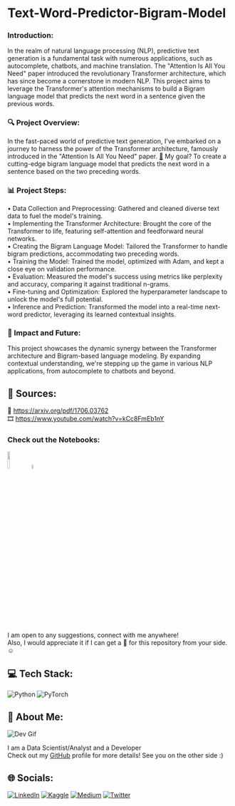 # Text-Word-Predictor-Bigram-Model

### Introduction:
In the realm of natural language processing (NLP), predictive text generation is a fundamental task with numerous applications, such as autocomplete, chatbots, and machine translation. The "Attention Is All You Need" paper introduced the revolutionary Transformer architecture, which has since become a cornerstone in modern NLP. This project aims to leverage the Transformer's attention mechanisms to build a Bigram language model that predicts the next word in a sentence given the previous words.

### 🔍 Project Overview:
In the fast-paced world of predictive text generation, I've embarked on a journey to harness the power of the Transformer architecture, famously introduced in the "Attention Is All You Need" paper. <a href="https://arxiv.org/pdf/1706.03762.pdf">📄</a> My goal? To create a cutting-edge bigram language model that predicts the next word in a sentence based on the two preceding words.


### 📊 Project Steps:
• Data Collection and Preprocessing: Gathered and cleaned diverse text data to fuel the model's training. <br/>
• Implementing the Transformer Architecture: Brought the core of the Transformer to life, featuring self-attention and feedforward neural networks. <br/>
• Creating the Bigram Language Model: Tailored the Transformer to handle bigram predictions, accommodating two preceding words. <br/>
• Training the Model: Trained the model, optimized with Adam, and kept a close eye on validation performance. <br/>
• Evaluation: Measured the model's success using metrics like perplexity and accuracy, comparing it against traditional n-grams. <br/>
• Fine-tuning and Optimization: Explored the hyperparameter landscape to unlock the model's full potential. <br/>
• Inference and Prediction: Transformed the model into a real-time next-word predictor, leveraging its learned contextual insights. <br/>

### 🌟 Impact and Future:
This project showcases the dynamic synergy between the Transformer architecture and Bigram-based language modeling. By expanding contextual understanding, we're stepping up the game in various NLP applications, from autocomplete to chatbots and beyond.

## 🌟 Sources:
📝 https://arxiv.org/pdf/1706.03762
<br>
🎞️ https://www.youtube.com/watch?v=kCc8FmEb1nY

### Check out the Notebooks:
<div align="left">
  <a href="https://colab.research.google.com/github/lunaSnowflake/Text-Word-Predictor-Bigram-Model/blob/master/Bigram%20LLM%20Model%20-%20Final.ipynb">
    <img src="https://github.com/ultralytics/yolov5/releases/download/v1.0/logo-colab-small.png" width="10%" /></a>
    <img src="https://github.com/ultralytics/assets/raw/main/social/logo-transparent.png" width="5%" alt="" />
</div>

I am open to any suggestions, connect with me anywhere! <br/>
Also, I would appreciate it if I can get a 🌟 for this repository from your side. ☺

## 💻 Tech Stack:
![Python](https://img.shields.io/badge/python-3670A0?style=for-the-badge&logo=python&logoColor=ffdd54) 
![PyTorch](https://img.shields.io/badge/PyTorch-%23EE4C2C.svg?style=for-the-badge&logo=PyTorch&logoColor=white)

## 💫 About Me:
![Dev Gif](https://media.giphy.com/media/f3iwJFOVOwuy7K6FFw/giphy.gif) <br/>

I am a Data Scientist/Analyst and a Developer <br/>
Check out my [GitHub](https://github.com/lunaSnowflake) profile for more details! See you on the other side :)

## 🌐 Socials:
[![LinkedIn](https://img.shields.io/badge/LinkedIn-%230077B5.svg?logo=linkedin&logoColor=white)](https://www.linkedin.com/in/hussainkhatumdi/) 
[![Kaggle](https://img.shields.io/badge/Kaggle-035a7d?logo=kaggle&logoColor=white)](https://www.kaggle.com/lunaticsain)
[![Medium](https://img.shields.io/badge/Medium-12100E?logo=medium&logoColor=white)](https://medium.com/@hussainkhatumadi53) 
[![Twitter](https://img.shields.io/badge/Twitter-%231DA1F2.svg?logo=Twitter&logoColor=white)](https://twitter.com/lunatic_sain) 
